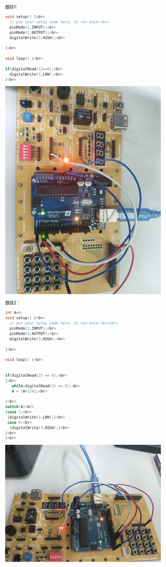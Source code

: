 題目1:
```C++
void setup() {<br>
  // put your setup code here, to run once:<br>
  pinMode(2,INPUT);<br>
  pinMode(3,OUTPUT);<br>
  digitalWrite(3,HIGH);<br>
  
}<br>

void loop() {<br>
 
if(digitalRead)(2==0);<br>
  digitalWrite(3,LOW);<br>
}<br>
```
![image](https://github.com/EN-PEN/led-use-butten/blob/master/IMG20200922144210.jpg)

題目2：
```C++
int A=0;
void setup() {<br>
  // put your setup code here, to run once:<br><br>
  pinMode(2,INPUT);<br>
  pinMode(3,OUTPUT);<br>
  digitalWrite(3,HIGH);<br>
  
}<br>

void loop() {<br>
 

if(digitalRead(2) == 0);<br>
{<br>
   while(digitalRead(2) == 0);<br>
   A = (A+1)%2;<br>
   
}<br>
switch(A)<br>
{case 1:<br>
 {digitalWrite(3,LOW);}<br>
 case 0:<br>
  {digitalWrite(3,HIGH);}<br>
}<br>                                                                                                                                                                                                                                                                                                                                                                                                                                                                                                           
}<br>
```
![image](https://github.com/EN-PEN/led-use-butten/blob/master/IMG20200922144623.jpg)
